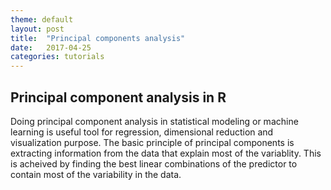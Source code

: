 ```yaml
---
theme: default
layout: post
title:  "Principal components analysis"
date:   2017-04-25 
categories: tutorials
---
```


## Principal component analysis in R

Doing principal component analysis in statistical modeling or machine learning is useful tool for regression, dimensional reduction and visualization purpose. The basic principle of principal components is extracting information from the data that explain most of the variablity. This is acheived by finding the best linear combinations of the predictor to contain most of the variability in the data.
